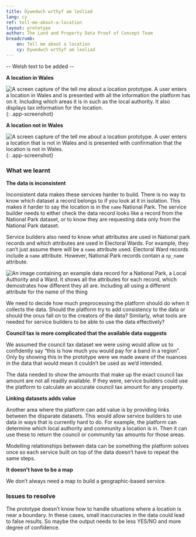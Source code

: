 ```yaml
---
title: Dywedwch wrthyf am leoliad
lang: cy
ref: tell-me-about-a-location
layout: prototype
author: The Land and Property Data Proof of Concept Team
breadcrumb:
    en: Tell me about a location
    cy: Dywedwch wrthyf am leoliad
---
```


-- Welsh text to be added --

**A location in Wales**

![A screen capture of the tell me about a location prototype. A user enters a location in Wales and is presented with all the information the platform has on it. Including which areas it is in such as the local authority. It also displays tax information for the location.](/property-data-poc/assets/images/prototype-tell-me-about-a-location-in-wales-cy.gif){: .app-screenshot}

**A location not in Wales**

![A screen capture of the tell me about a location prototype. A user enters a location that is not in Wales and is presented with confirmation that the location is not in Wales.](/property-data-poc/assets/images/prototype-tell-me-about-a-location-not-in-wales-cy.gif){: .app-screenshot}

### What we learnt

**The data is inconsistent**

Inconsistent data makes these services harder to build. There is no way to know which dataset a record belongs to if you look at it in isolation. This makes it harder to say the location is in the `name` National Park. The service builder needs to either check the data record looks like a record from the National Park dataset, or to know they are requesting data only from the National Park dataset.

Service builders also need to know what attributes are used in National park records and which attributes are used in Electoral Wards. For example, they can’t just assume there will be a `name` attribute used. Electoral Ward records include a `name` attribute. However, National Park records contain a `np_name` attribute.

![An image containing an example data record for a National Park, a Local Authority and a Ward. It shows all the attributes for each record, which demostrates how different they all are. Including all using a different attribute for the name of the thing](/property-data-poc/assets/images/prototype-inconsistent-geographies-3-examples.png)

We need to decide how much preprocessing the platform should do when it collects the data. Should the platform try to add consistency to the data or should the onus fall on to the creators of the data? 
Similarly, what tools are needed for service builders to be able to use the data effectively?

**Council tax is more complicated that the available data suggests**

We assumed the council tax dataset we were using would allow us to confidently say “this is how much you would pay for a band in a region”. Only by showing this in the prototype were we made aware of the nuances in the data that would mean it couldn’t be used as we’d intended. 

The data needed to show the amounts that make up the exact council tax amount are not all readily available. If they were, service builders could use the platform to calculate an accurate council tax amount for any property.

**Linking datasets adds value**

Another area where the platform can add value is by providing links between the disparate datasets. This would allow service builders to use data in ways that is currently hard to do. For example, the platform can determine which local authority and community a location is in. Then it can use these to return the council or community tax amounts for those areas.

Modelling relationships between data can be something the platform solves once so each service built on top of the data doesn’t have to repeat the same steps.

**It doesn't have to be a map**

We don’t always need a map to build a geographic-based service.

### Issues to resolve

The prototype doesn’t know how to handle situations where a location is near a boundary. In these cases, small inaccuracies in the data could lead to false results. So maybe the output needs to be less YES/NO and more degree of confidence.